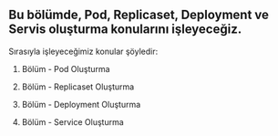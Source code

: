 ## Bu bölümde, Pod, Replicaset, Deployment ve Servis oluşturma konularını işleyeceğiz.

Sırasıyla işleyeceğimiz konular şöyledir:

1. Bölüm - Pod Oluşturma

2. Bölüm - Replicaset Oluşturma

3. Bölüm - Deployment Oluşturma

4. Bölüm - Service Oluşturma
